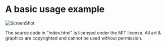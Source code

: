 A basic usage example
======

![ScreenShot](https://raw.github.com/olsn/BoxledJS/master/examples/basic_usage/screenshot_basic_usage.jpg)

The source code in "index.html" is licensed under the MIT license. All art & graphics are copyrighted and cannot be used without permission.